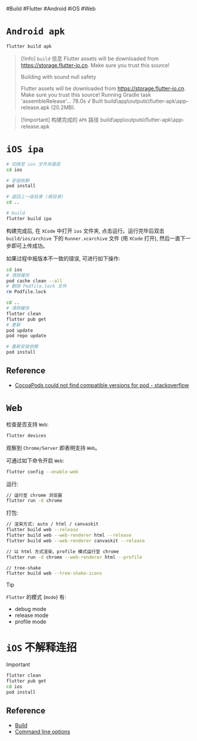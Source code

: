 #Build #Flutter #Android #iOS #Web
# `Android apk`

```bash
flutter build apk
```

> [!info] `build` 信息
> Flutter assets will be downloaded from https://storage.flutter-io.cn. Make sure you trust this source!
> 
>  Building with sound null safety 
> 
> Flutter assets will be downloaded from https://storage.flutter-io.cn. Make sure you trust this source!
> Running Gradle task 'assembleRelease'...                           78.0s
> √  Built build\app\outputs\flutter-apk\app-release.apk (20.2MB).

> [!important] 构建完成的 `APK` 路径
> build\app\outputs\flutter-apk\app-release.apk

# `iOS ipa`

```bash
# 切换至 ios 文件夹路径
cd ios

# 安装依赖
pod install

# 返回上一级目录 (根目录)
cd ..

# build
flutter build ipa
```

构建完成后, 在 `XCode` 中打开 `ios` 文件夹, 点击运行。运行完毕后双击 `build/ios/archive` 下的 `Runner.xcarchive` 文件 (用 `XCode` 打开), 然后一直下一步即可上传成功。

如果过程中报版本不一致的错误, 可进行如下操作:

```bash
cd ios
# 清除缓存
pod cache clean --all
# 删除 Podfile.lock 文件
rm Podfile.lock

cd ..
# 清除缓存
flutter clean
flutter pub get
# 更新
pod update
pod repo update

# 重新安装依赖
pod install
```

## Reference

* [CocoaPods could not find compatible versions for pod - stackoverflow](https://stackoverflow.com/questions/67115523/flutter-sound-cocoapods-could-not-find-compatible-versions-for-pod-tau-sound-co)

# `Web`

检查是否支持 `Web`:

```bash
flutter devices
```

观察到 `Chrome/Server` 即表明支持 `Web`。

可通过如下命令开启 `Web`:

```bash
flutter config --enable-web
```

运行:

```bash
// 运行至 chrome 浏览器
flutter run -d chrome
```

打包:

```bash
// 渲染方式: auto / html / canvaskit
flutter build web --release
flutter build web --web-renderer html --release
flutter build web --web-renderer canvaskit --release

// 以 html 方式渲染、profile 模式运行至 chrome
flutter run -d chrome --web-renderer html --profile

// tree-shake
flutter build web --tree-shake-icons
```

> [!tip]
> `Flutter` 的模式 (`mode`) 有:
> - debug mode
> - release mode
> - profile mode

# `iOS` 不解释连招

> [!important]
> ```bash
> flutter clean
> flutter pub get
> cd ios
> pod install
> ```

## Reference

* [Build](https://docs.flutter.dev/get-started/web#build)
* [Command line options](https://docs.flutter.dev/development/platform-integration/web/renderers#command-line-options)